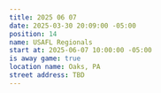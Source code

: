 ```yaml
---
title: 2025 06 07
date: 2025-03-30 20:09:00 -05:00
position: 14
name: USAFL Regionals
start at: 2025-06-07 10:00:00 -05:00
is away game: true
location name: Oaks, PA
street address: TBD
---
```


